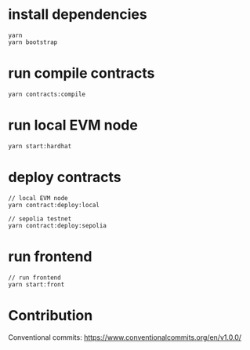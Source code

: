 # install dependencies
```
yarn
yarn bootstrap
```
# run compile contracts
```
yarn contracts:compile
```
# run local EVM node
```
yarn start:hardhat
```
# deploy contracts
```
// local EVM node
yarn contract:deploy:local

// sepolia testnet
yarn contract:deploy:sepolia
```
# run frontend
```
// run frontend
yarn start:front
```

# Contribution
Conventional commits: https://www.conventionalcommits.org/en/v1.0.0/
